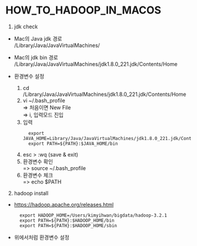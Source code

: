 # HOW_TO_HADOOP_IN_MACOS

1. jdk check
  - Mac의 Java jdk 경로  
    /Library/Java/JavaVirtualMachines/
  - Mac의 jdk bin 경로  
    /Library/Java/JavaVirtualMachines/jdk1.8.0_221.jdk/Contents/Home  

  - 환경변수 설정
    1. cd /Library/Java/JavaVirtualMachines/jdk1.8.0_221.jdk/Contents/Home
    1. vi ~/.bash_profile  
      => 처음이면 New File  
      => i, 입력모드 진입
    1. 입력  
        ~~~
          export JAVA_HOME=Library/Java/JavaVirtualMachines/jdk1.8.0_221.jdk/Contents/Home
          export PATH=${PATH}:$JAVA_HOME/bin
        ~~~
    1. esc > :wq (save & exit)
    1. 환경변수 확인  
      => source ~/.bash_profile
    1. 환경변수 체크  
      => echo $PATH
    
2. hadoop install
  - <a> https://hadoop.apache.org/releases.html</a>  
      ~~~
        export HADOOP_HOME=/Users/kimyihwan/bigdata/hadoop-3.2.1
        export PATH=${PATH}:$HADOOP_HOME/bin
        export PATH=${PATH}:$HADOOP_HOME/sbin  
      ~~~
  - 위에서처럼 환경변수 설정
